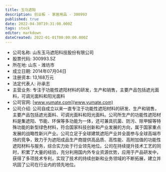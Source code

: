```yaml
---
title: 玉马遮阳
description: 创业板 - 家居用品 - 300993
published: true
date: 2022-04-30T19:31:08.000Z
tags: stock
editor: markdown
dateCreated: 2022-01-01T00:00:00.000Z
---
```


- 公司名称: 山东玉马遮阳科技股份有限公司
- 股票代码: 300993.SZ
- 所在地: 山东 - 潍坊市
- 成立日期: 2014年07月04日
- 注册资本: 13,168万元
- 法定代表人: 孙承志
- 主营业务: 专注于功能性遮阳材料的研发，生产和销售，主要产品包括遮光面料，可调光面料和阳光面料
- 公司官网: [www.yumate.com](www.yumate.com)
- 公司介绍: 公司自成立以来一直专注于功能性遮阳材料的研发、生产和销售，主要产品包括遮光面料、可调光面料和阳光面料。公司所生产的功能性遮阳材料是集遮阳、节能、环保等多功能为一体，还可兼具抗菌、防污、除甲醛等特殊功能的新型绿色材料，符合国家科技创新和产业发展的方向，属于国家重点发展的战略性新兴产业。公司立足于全球建筑遮阳产业并全面参与全球高端市场的竞争，致力于为遮阳成品生产商提供高品质、高性能、高附加值的功能性遮阳材料与服务，综合实力处于行业领先地位。公司在持续提升技术工艺的同时，积累了大量的经验，充分利用国内外专业资源优势，应用于产品研发中，获得了多项技术专利，实现了技术的持续创新和业务领域的不断拓展，建立并巩固了公司在行业内的领先地位。


